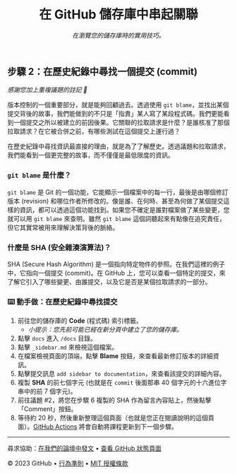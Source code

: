 <header>

<!--
  <<< Author notes: Course header >>>
  Include a 1280x640 image, course title in sentence case, and a concise description in emphasis.
  In your repository settings: enable template repository, add your 1280x640 social image, auto delete head branches.
  Add your open source license, GitHub uses MIT license.
-->
<!--
  <<< 作者註記：課程標頭 >>>
  包含一張 1280x640 的圖片、一個句子式大小寫的課程標題，以及一段以強調樣式呈現的簡潔描述。
  在您的儲存庫設定中：啟用樣板儲存庫、新增您的 1280x640 社群圖片、自動刪除 head 分支。
  新增您的開源授權條款，GitHub 使用的是 MIT 授權條款。
-->

# 在 GitHub 儲存庫中串起關聯

_在瀏覽您的儲存庫時的實用技巧。_

</header>

<!--
  <<< Author notes: Step 2 >>>
  Start this step by acknowledging the previous step.
  Define terms and link to docs.github.com.
-->
<!--
  <<< 作者註記：步驟 2 >>>
  從感謝上一步的操作開始這個步驟。
  定義專有名詞並連結到 docs.github.com。
-->

## 步驟 2：在歷史紀錄中尋找一個提交 (commit)

_感謝您加上重複議題的註記 :wave:_

版本控制的一個重要部分，就是能夠回顧過去。透過使用 `git blame`，並找出某個提交背後的故事，我們能做到的不只是「指責」某人寫了某段程式碼。我們更能看到一個提交之所以被建立的前因後果。它關聯的拉取請求是什麼？是誰核准了那個拉取請求？在它被合併之前，有哪些測試在這個提交上運行過？

在歷史紀錄中尋找資訊最直接的理由，就是為了了解歷史。透過議題和拉取請求，我們能看到一個更完整的故事，而不僅僅是最低限度的資訊。

### `git blame` 是什麼？

`git blame` 是 Git 的一個功能，它能顯示一個檔案中的每一行，最後是由哪個修訂版本 (revision) 和哪位作者所修改的。像是誰、在何時、甚至為何做了某個提交這樣的資訊，都可以透過這個功能找到。如果您不確定是誰對檔案做了某些變更，您就可以用 `git blame` 來查明。雖然 `git blame` 這個詞聽起來有點像在追究責任，但它其實常被用來理解決策背後的脈絡。

### 什麼是 SHA (安全雜湊演算法)？

SHA (Secure Hash Algorithm) 是一個指向特定物件的參照。在我們這裡的例子中，它指向一個提交 (commit)。在 GitHub 上，您可以查看一個特定的提交，來了解它引入了哪些變更、由誰提交，以及它是否是某個拉取請求的一部分。

### :keyboard: 動手做：在歷史紀錄中尋找提交

1.  前往您的儲存庫的 **Code** (程式碼) 索引標籤。
    -   *小提示：您先前可能已經在新分頁中建立了您的儲存庫。*
2.  點擊 `docs` 進入 `/docs` 目錄。
3.  點擊 `_sidebar.md` 來檢視這個檔案。
4.  在檔案檢視頁面的頂端，點擊 **Blame** 按鈕，來查看最新修訂版本的詳細資訊。
5.  點擊提交訊息 `add sidebar to documentation`，來查看該提交的詳細內容。
6.  複製 **SHA** 的前七個字元 (也就是在 `commit` 後面那串 40 個字元的十六進位字串中的前 7 個字元)。
7.  前往議題 #2，將您在步驟 6 複製的 SHA 作為留言內容貼上，然後點擊「Comment」按鈕。
8.  等待約 20 秒，然後重新整理這個頁面（也就是您正在閱讀說明的這個頁面）。[GitHub Actions](https://docs.github.com/en/actions) 將會自動將課程更新到下一個步驟。

<footer>

<!--
  <<< Author notes: Footer >>>
  Add a link to get support, GitHub status page, code of conduct, license link.
-->
<!--
  <<< 作者註記：頁尾 >>>
  新增一個取得支援的連結、GitHub 狀態頁面、行為準則、授權條款連結。
-->

---

尋求協助：[在我們的論壇中發文](https://github.com/orgs/skills/discussions/categories/connect-the-dots) • [查看 GitHub 狀態頁面](https://www.githubstatus.com/)

© 2023 GitHub • [行為準則](https://www.contributor-covenant.org/version/2/1/code_of_conduct/code_of_conduct.md) • [MIT 授權條款](https://gh.io/mit)

</footer>
